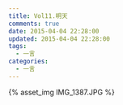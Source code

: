 ```yaml
---
title: Vol11.明天
comments: true
date: 2015-04-04 22:28:00
updated: 2015-04-04 22:28:00
tags:
  - 一言
categories:
  - 一言
---
```


{% asset_img IMG_1387.JPG %}
